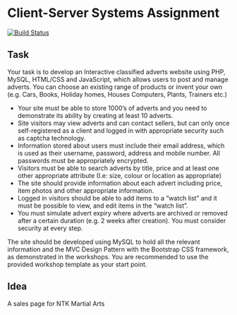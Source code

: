 # Client-Server Systems Assignment

[![Build Status](https://travis-ci.com/Delphboy/css-assignment.svg?token=njEJ6SsEepLz7sCFXKxz&branch=master)](https://travis-ci.com/Delphboy/css-assignment)
## Task
Your task is to develop an Interactive classified adverts website using 
PHP, MySQL, HTML/CSS and JavaScript, which allows users to post and 
manage adverts. You can choose an existing range of products or invent 
your own (e.g. Cars, Books, Holiday homes, Houses Computers, Plants, 
Trainers etc.)

 - Your site must be able to store 1000’s of adverts and you need to 
demonstrate its ability by creating at least 10 adverts. 
 - Site visitors may view adverts and can contact sellers, but can only once 
self-registered as a client and logged in with appropriate security 
such as captcha technology.
 - Information stored about users must include their email address, which 
is used as their username, password, address and mobile number. All 
passwords must be appropriately encrypted.
 - Visitors must be able to search adverts by title, price and at least one 
other appropriate attribute (I.e: size, colour or location as 
appropriate)
 - The site should provide information about each advert including price, 
item photos and other appropriate information.
 - Logged in visitors should be able to add items to a “watch list” and 
it must be possible to view, and edit items in the “watch list”. 
 - You must simulate advert expiry where adverts are archived or removed 
after a certain duration (e.g. 2 weeks after creation). You must 
consider security at every step.

The site should be developed using MySQL to hold all the relevant 
information and the MVC Design Pattern with the Bootstrap CSS framework,
 as demonstrated in the workshops. You are recommended to use the 
 provided workshop template as your start point.
 
 ## Idea
 A sales page for NTK Martial Arts